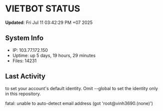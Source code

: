 # VIETBOT STATUS
**Updated**: Fri Jul 11 03:42:29 PM +07 2025

## System Info
- IP: 103.77.172.150
- Uptime: up 5 days, 19 hours, 29 minutes
- Files: 14231

## Last Activity

to set your account's default identity.
Omit --global to set the identity only in this repository.

fatal: unable to auto-detect email address (got 'root@vinh3690.(none)')
